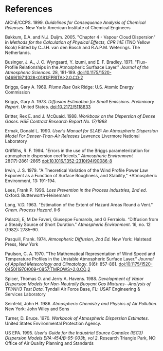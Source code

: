 # References

AIChE/CCPS. 1999. *Guidelines for Consequence Analysis of Chemical Releases*. New York: American Institute of Chemical Engineers

Bakkum, E.A. and N.J. Duijm. 2005. "Chapter 4 - Vapour Cloud Dispersion" in *Methods for the Calculation of Physical Effects, CPR 14E* (TNO Yellow Book) Edited by C.J.H. van den Bosch and R.A.P.M. Weterings. The Netherlands.

Businger, J. A., J. C. Wyngaard, Y. Izumi, and E. F. Bradley. 1971. "Flux-Profile Relationships in the Atmospheric Surfaace Layer." *Journal of the Atmospheric Sciences*. 28, 181-189. [doi:10.1175/1520-0469(1971)028<0181:FPRITA>2.0.CO;2](https://doi.org/10.1175/1520-0469(1971)028<0181:FPRITA>2.0.CO;2)

Briggs, Gary A. 1969. *Plume Rise* Oak Ridge: U.S. Atomic Energy Commission

Briggs, Gary A. 1973. *Diffusion Estimation for Small Emissions. Preliminary Report*. United States. [doi:10.2172/5118833](https://doi.org/10.2172/5118833)

Britter, Rex E. and J. McQuaid. 1988. *Workbook on the Dispersion of Dense Gases. HSE Contract Research Report No. 17/1988*

Ermak, Donald L. 1990. *User's Manual for SLAB: An Atmospheric Dispersion Model For Denser-Than-Air Releases* Lawrence Livermore National Laboratory

Griffiths, R. F. 1994. "Errors in the use of the Briggs parameterization for atmospheric dispersion coefficients." *Atmospheric Environment* 28(17):2861-2865 [doi:10.1016/1352-2310(94)90086-8](https://doi.org/10.1016/1352-2310(94)90086-8)

Irwin, J. S. 1979. "A Theoretical Variation of the Wind Profile Power Law Exponent as a Function of Surface Roughness, and Stability," *Atmospheric Environment, 13: 191-194.

Lees, Frank P. 1996. *Loss Prevention in the Process Industries, 2nd ed*. Oxford: Butterworth-Heinemann

Long, V.D. 1963. "Estimation of the Extent of Hazard Areas Round a Vent." *Chem. Process Hazard*. II:6

Palazzi, E, M De Faveri, Giuseppe Fumarola, and G Ferraiolo. “Diffusion from a Steady Source of Short Duration.” *Atmospheric Environment*. 16, no. 12 (1982): 2785–90.

Pasquill, Frank. 1974. *Atmospheric Diffusion, 2nd Ed.* New York: Halstead Press, New York

Paulson, C. A. 1970. "The Mathematical Representation of Wind Speed and Temperature Profiles in the Unstable Atmospheric Surface Layer." *Journal of Applied Meteorology and Climatology*. 9(6): 857-861. [doi:10.1175/1520-0450(1970)009<0857:TMROWS>2.0.CO;2](https://doi.org/10.1175/1520-0450(1970)009<0857:TMROWS>2.0.CO;2)

Spicer, Thomas O. and Jerry A. Havens. 1988. *Development of Vapor Dispersion Models for Non-Neutrally Buoyant Gas Mixtures--Analysis of TFI/NH3 Test Data*. Tyndall Air Force Base, FL: USAF Engineering & Services Laboratory

Seinfeld, John H. 1986. *Atmospheric Chemistry and Physics of Air Pollution*. New York: John Wiley and Sons

Turner, D. Bruce. 1970. *Workbook of Atmospheric Dispersion Estimates*. United States Environmental Protection Agency.

US EPA. 1995. *User's Guide for the Industrial Source Complex (ISC3) Dispersion Models EPA-454/B-95-003b, vol 2*. Research Triangle Park, NC: Office of Air Quality Planning and Standards